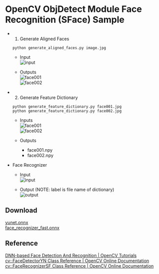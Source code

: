 OpenCV ObjDetect Module Face Recognition (SFace) Sample
=======================================================
 
* 1. Generate Aligned Faces  
  ```
  python generate_aligned_faces.py image.jpg
  ```

  * Input  
    ![input](https://user-images.githubusercontent.com/816705/136777535-36d6bce1-91bf-446c-9377-645cc60b9c65.jpg)  

  * Outputs  
    ![face001](https://user-images.githubusercontent.com/816705/136901725-0c1e6002-ffa0-4a7a-bf73-a4933cf48e82.jpg)  
    ![face002](https://user-images.githubusercontent.com/816705/136901726-0b35c2bb-abf4-47a2-9119-6e7834dfd3a1.jpg)  
    
* 2. Generate Feature Dictionary  
  ```
  python generate_feature_dictionary.py face001.jpg
  python generate_feature_dictionary.py face002.jpg
  ```

  * Inputs  
    ![face001](https://user-images.githubusercontent.com/816705/136901725-0c1e6002-ffa0-4a7a-bf73-a4933cf48e82.jpg)  
    ![face002](https://user-images.githubusercontent.com/816705/136901726-0b35c2bb-abf4-47a2-9119-6e7834dfd3a1.jpg)  
    
  * Outputs  
    * face001.npy  
    * face002.npy  

* Face Recognizer  
  * Input  
    ![input](https://user-images.githubusercontent.com/816705/136777535-36d6bce1-91bf-446c-9377-645cc60b9c65.jpg)  

  * Output (NOTE: label is file name of dictionary)  
    ![output](https://user-images.githubusercontent.com/816705/136903110-7ced649d-53f4-4436-8060-096f547518f5.jpg)  

Download
--------
[yunet.onnx](https://github.com/ShiqiYu/libfacedetection.train/blob/master/tasks/task1/onnx/yunet.onnx)  
[face_recognizer_fast.onnx](https://drive.google.com/file/d/1ClK9WiB492c5OZFKveF3XiHCejoOxINW/view?usp=sharing)  

Reference
---------
[DNN-based Face Detection And Recognition | OpenCV Tutorials](https://docs.opencv.org/4.5.4/d0/dd4/tutorial_dnn_face.html)  
[cv::FaceDetectorYN Class Reference | OpenCV Online Documentation](https://docs.opencv.org/4.5.4/df/d20/classcv_1_1FaceDetectorYN.html)  
[cv::FaceRecognizerSF Class Reference | OpenCV Online Documentation](https://docs.opencv.org/4.5.4/da/d09/classcv_1_1FaceRecognizerSF.html)   
